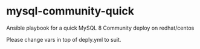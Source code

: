 # mysql-community-quick

Ansible playbook for a quick MySQL 8 Community deploy on redhat/centos

Please change vars in top of deply.yml to suit.
